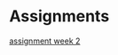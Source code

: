 # Assignments

[assignment week 2](https://github.com/XavieraSpanhaak/Assignments/blob/master/Assignment_week_2%20(1).ipynb)
